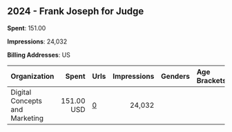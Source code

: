 ## 2024 - Frank Joseph for Judge 
**Spent**: 151.00

**Impressions**: 24,032

**Billing Addresses**: US

|Organization|Spent|Urls|Impressions|Genders|Age Brackets|Country Codes|
|:---|---:|:---|---:|:---|:---|:---|
|Digital Concepts and Marketing|151.00 USD|[0](https://www.snap.com/political-ads/asset/494880022c4492ea5a4b18586b7bbb91121509f8ce3ebb2c58c6234eb30f5d61?mediaType=mp4)|24,032|||united states|
